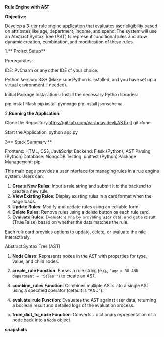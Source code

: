 **Rule Engine with AST**

**Objective:**

Develop a 3-tier rule engine application that evaluates user eligibility based on attributes like age, department, income, and spend. The system will use an Abstract Syntax Tree (AST) to represent conditional rules and allow dynamic creation, combination, and modification of these rules.

1.** Project Setup**
   
Prerequisites:

IDE: PyCharm or any other IDE of your choice.

Python Version: 3.8+ (Make sure Python is installed, and you have set up a virtual environment if needed).

Initial Package Installations:
Install the necessary Python libraries:

pip install Flask
pip install pymongo
pip install jsonschema

2.**Running the Application:**

Clone the Repository:https://github.com/vaishnavidevli/AST.git
git clone 


Start the Application:
python app.py

3**.Stack Summary:**

Frontend: HTML, CSS, JavaScript
Backend: Flask (Python), AST Parsing (Python)
Database: MongoDB
Testing: unittest (Python)
Package Management: pip

This main page provides a user interface for managing rules in a rule engine system. Users can:

1. **Create New Rules**: Input a rule string and submit it to the backend to create a new rule.
2. **View Existing Rules**: Display existing rules in a card format when the page loads.
3. **Update Rules**: Modify and update rules using an editable form.
4. **Delete Rules**: Remove rules using a delete button on each rule card.
5. **Evaluate Rules**: Evaluate a rule by providing user data, and get a result (True/False) based on whether the data matches the rule.

Each rule card provides options to update, delete, or evaluate the rule interactively.

Abstract Syntax Tree (AST) 

1. **Node Class**: Represents nodes in the AST with properties for type, value, and child nodes.

2. **create_rule Function**: Parses a rule string (e.g., `"age > 30 AND department = 'Sales'"`) to create an AST.

3. **combine_rules Function**: Combines multiple ASTs into a single AST using a specified operator (default is "AND").

4. **evaluate_rule Function**: Evaluates the AST against user data, returning a boolean result and detailed logs of the evaluation process.

5. **from_dict_to_node Function**: Converts a dictionary representation of a node back into a `Node` object.
   

**snapshots**
